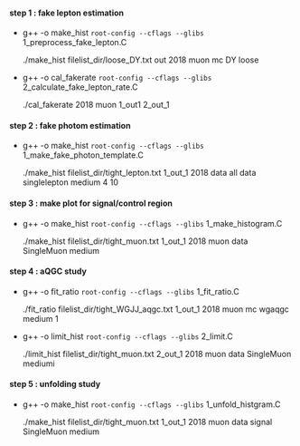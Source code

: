 #### step 1 : fake lepton estimation
*    g++ -o make_hist `root-config --cflags --glibs` 1_preprocess_fake_lepton.C
    
     ./make_hist filelist_dir/loose_DY.txt out 2018 muon mc DY loose

*    g++ -o cal_fakerate `root-config --cflags --glibs` 2_calculate_fake_lepton_rate.C

     ./cal_fakerate 2018 muon 1_out1 2_out_1
#### step 2 : fake photom estimation
*    g++ -o make_hist `root-config --cflags --glibs` 1_make_fake_photon_template.C

     ./make_hist filelist_dir/tight_lepton.txt 1_out_1 2018 data all data singlelepton medium 4 10
#### step 3 : make plot for signal/control region
*    g++ -o make_hist `root-config --cflags --glibs` 1_make_histogram.C

     ./make_hist filelist_dir/tight_muon.txt 1_out_1 2018 muon data SingleMuon medium
#### step 4 : aQGC study
*    g++ -o fit_ratio `root-config --cflags --glibs` 1_fit_ratio.C

     ./fit_ratio filelist_dir/tight_WGJJ_aqgc.txt 1_out_1 2018 muon mc wgaqgc medium 1

*    g++ -o limit_hist `root-config --cflags --glibs` 2_limit.C

     ./limit_hist filelist_dir/tight_muon.txt 2_out_1 2018 muon data SingleMuon mediumi
#### step 5 : unfolding study
*    g++ -o make_hist `root-config --cflags --glibs` 1_unfold_histgram.C

     ./make_hist filelist_dir/tight_muon.txt 1_out_1 2018 muon data signal SingleMuon medium
